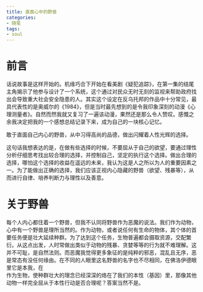 ```yaml
---
title: 直面心中的野兽
categories:
- 随笔
tags:
- soul
---
```

# 前言
话说故事是这样开始的。机缘巧合下开始在看美剧《疑犯追踪》，在第一集的结尾主角揭示了他参与设计了一个系统，这个通过对民众无时无刻的监视来帮助政府找出会导致重大社会安全隐患的人。其实这个设定在反乌托邦的作品中十分常见，最具代表性的是奥威尔的《1984》，但是当时最先想到的是令我印象深刻的动漫《心理测量者》。自然而然我就又复习了一遍该动漫，果然还是那么令人赞叹。感慨之余我决定把我的一个感想总结记录下来，成为自己的一块核心记忆。
>
敢于直面自己内心的野兽，从中习得高尚的品德，做出闪耀着人性光辉的选择。
>
这句话我想表达的是，在做有些选择的时候，不要屈从于自己的欲望，要通过理性分析仔细思考找出较合理的选择，并控制自己，坚定的执行这个选择。做出合理的选择，哪怕这个选择的收益在遥远的未来，我认为这是人之所以为人的重要因素之一。为了能做出正确的选择，我们应该正视内心隐藏的野兽（欲望、残暴等），从而进行自律、培养判断力与理性以及善意。
# 关于野兽
每个人内心都住着一个野兽，但我不认同将野兽作为恶魔的说法。我们作为动物，心中有一个野兽是理所当然的。作为动物，或者说任何有生命的物体，其个体的首要任务便是壮大延续种群。为了达到这个任务，生物普遍都会摄取资源，交配繁衍。从这点出发，人时常做出类似于动物的残暴、贪婪等等的行为就不难理解。这并不可耻，是自然法则。而恶魔我觉得更多象征的是纯粹的邪恶，混乱且无序，恶是常态有没任何缘由。在不同的人眼里这名野兽的名字也不尽相同，在佛洛伊德眼里它是本我，在  
作为生物，使种群壮大的理念已经深深的烙在了我们的本性（基因）里，那像其他动物一样完全屈从于本性行动是否合理呢？答案当然不是。

